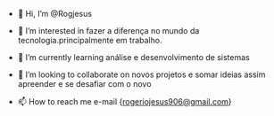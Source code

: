- 👋 Hi, I’m @Rogjesus
- 👀 I’m interested in fazer a diferença no mundo da tecnologia.principalmente em trabalho.
- 🌱 I’m currently learning análise e desenvolvimento de sistemas 

- 💞️ I’m looking to collaborate on novos projetos e somar ideias assim apreender e se desafiar com o novo
- 📫 How to reach me e-mail {rogeriojesus906@gmail.com}

<!---
Rogjesus/Rogjesus is a ✨ special ✨ repository because its `README.md` (this file) appears on your GitHub profile.
You can click the Preview link to take a look at your changes.
--->
